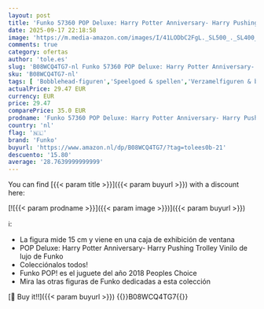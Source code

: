 ```yaml
---
layout: post
title: 'Funko 57360 POP Deluxe: Harry Potter Anniversary- Harry Pushing Trolley Standaard Multi kleuren'
date: 2025-09-17 22:18:58
image: 'https://m.media-amazon.com/images/I/41LODbC2FgL._SL500_._SL400_.jpg'
comments: true
category: ofertas
author: 'tole.es'
slug: 'B08WCQ4TG7-nl Funko 57360 POP Deluxe: Harry Potter Anniversary- Harry...'
sku: 'B08WCQ4TG7-nl'
tags: [ 'Bobblehead-figuren','Speelgoed & spellen','Verzamelfiguren & bustes','Verzamelspeelgoed','funko','🇳🇱', ]
actualPrice: 29.47 EUR
currency: EUR
price: 29.47
comparePrice: 35.0 EUR
prodname: 'Funko 57360 POP Deluxe: Harry Potter Anniversary- Harry Pushing Trolley Standaard Multi kleuren'
country: 'nl'
flag: '🇳🇱'
brand: 'Funko'
buyurl: 'https://www.amazon.nl/dp/B08WCQ4TG7/?tag=tolees0b-21'
descuento: '15.80'
average: '28.7639999999999'
---
```


You can find [{{< param title >}}]({{< param buyurl >}}) with a discount here:

[![{{< param prodname >}}]({{< param image >}})]({{< param buyurl >}})

ℹ️:

- La figura mide 15 cm y viene en una caja de exhibición de ventana
- POP Deluxe: Harry Potter Anniversary- Harry Pushing Trolley Vinilo de lujo de Funko
- Colecciónalos todos!
- Funko POP! es el juguete del año 2018 Peoples Choice
- Mira las otras figuras de Funko dedicadas a esta colección

[🛒 Buy it!!]({{< param buyurl >}})
{{<world>}}B08WCQ4TG7{{</world>}}
